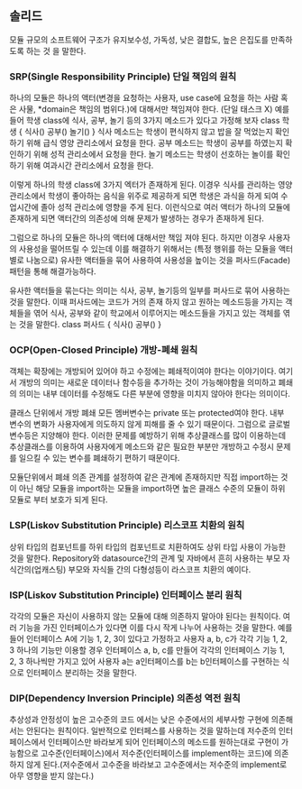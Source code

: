 ## 솔리드

모듈 규모의 소프트웨어 구조가 유지보수성, 가독성, 낮은 결합도, 높은 은집도를 만족하도록 하는 것 을 말한다.

### SRP(Single Responsibility Principle) 단일 책임의 원칙
하나의 모듈은 하나의 액터(변경을 요청하는 사용자, use case에 요청을 하는 사람 혹은 사물, *domain은 책임의 범위다.)에 대해서만 책임져야 한다. (단일 태스크 X)
예를 들어 학생 class에 식사, 공부, 놀기 등의 3가지 메소드가 있다고 가정해 보자
class 학생 {
    식사()
    공부()
    놀기()
}
식사 메소드는 학생이 편식하지 않고 밥을 잘 먹었는지 확인 하기 위해 급식 영양 관리소에서 요청을 한다.
공부 메소드는 학생이 공부를 하였는지 확인하기 위해 성적 관리소에서 요청을 한다.
놀기 메소드는 학생이 선호하는 놀이를 확인하기 위해 여과시간 관리소에서 요청을 한다.

이렇게 하나의 학생 class에 3가지 엑터가 존재하게 된다.
이경우 식사를 관리하는 영양관리소에서 학생이 좋아하는 음식을 위주로 제공하게 되면
학생은 과식을 하게 되여 수업시간에 졸아 성적 관리소에 영향을 주게 된다.
이런식으로 여러 액터가 하나의 모듈에 존재하게 되면 액터간의 의존성에 의해 문제가 발생하는 경우가 존재하게 된다.

그럼으로 하나의 모듈은 하나의 액터에 대해서만 책임 져야 된다.
하지만 이경우 사용자의 사용성을 떨어뜨릴 수 있는데 이를 해결하기 위해서는 (특정 행위를 하는 모듈을 액터 별로 나눔으로) 유사한 액터들을 묶어 사용하여 사용성을 높이는 것을 퍼사드(Facade) 패턴을 통해 해결가능하다.

유사한 액터들을 묶는다는 의미는
식사, 공부, 놀기등의 일부를 퍼사드로 묶어 사용하는 것을 말한다.
이때 퍼사드에는 코드가 거의 존재 하지 않고 원하는 메소드등을 가지는 객체들을 엮어 식사, 공부와 같이 학교에서 이루어지는 메소드들을 가지고 있는 객체를 엮는 것을 말한다.
class 퍼사드 {
    식사()
    공부()
}

### OCP(Open-Closed Principle) 개방-폐쇄 원칙
객체는 확장에는 개방되어 있어야 하고 수정에는 폐쇄적이여야 한다는 이야기이다.
여기서 개방의 의미는 새로운 데이터나 함수등을 추가하는 것이 가능해야함을 의미하고
폐쇄의 의미는 내부 데이터를 수정해도 다른 부분에 영향을 미치지 않아야 한다는 의미이다.

클래스 단위에서 개방 폐쇄
모든 멤버변수는 private 또는 protected여야 한다.
내부 변수의 변화가 사용자에게 의도하지 않게 피해를 줄 수 있기 때문이다.
그럼으로 글로벌 변수등은 지양해야 한다.
이러한 문제를 예방하기 위해 추상클래스를 많이 이용하는데
추상클래스를 이용하여 사용자에게 메소드와 같은 필요한 부분만 개방하고 수정시 문제를 일으킬 수 있는 변수를 폐쇄하기 편하기 때문이다.

모듈단위에서 폐쇄
의존 관계를 설정하여 같은 관계에 존재하지만 직접 import하는 것이 아닌 해당 모듈을 import하는 모듈을 import하면 높은 클래스 수준의 모듈이 하위 모듈로 부터 보호가 되게 된다.

### LSP(Liskov Substitution Principle) 리스코프 치환의 원칙
상위 타입의 컴포넌트를 하위 타입의 컴포넌트로 치환하여도 상위 타입 사용이 가능한 것을 말한다.
Repository와 datasource간의 관계 및 자바에서 흔히 사용하는 부모 자식간의(업캐스팅) 부모와 자식들 간의 다형성등이 라스코프 치환의 예이다.

### ISP(Liskov Substitution Principle) 인터페이스 분리 원칙
각각의 모듈은 자신이 사용하지 않는 모듈에 대해 의존하지 말아야 된다는 원칙이다.
여러 기능을 가진 인터페이스가 있다면 이를 다시 작게 나누어 사용하는 것을 말한다.
예를 들어 인터페이스 A에 기능 1, 2, 3이 있다고 가정하고 사용자 a, b, c가 각각 기능 1, 2, 3 하나의 기능만 이용할 경우
인터페이스 a, b, c를 만들어 각각의 인터페이스 기능 1, 2, 3 하나씩만 가지고 있어 사용자 a는 a인터페이스를 b는 b인터페이스를 구현하는 식으로 인터페이스 분리하는 것을 말한다.

### DIP(Dependency Inversion Principle) 의존성 역전 원칙
추상성과 안정성이 높은 고수준의 코드 에서는 낮은 수준에서의 세부사항 구현에 의존해서는 안된다는 원칙이다.
일반적으로 인터페스를 사용하는 것을 말하는데 저수준의 인터페이스에서 인터페이스만 바라보게 되어 인터페이스의 메소드를 원하는대로 구현이 가능함으로 
고수준(인터페이스)에서 저수준(인터페이스를 implement하는 코드)에 의존하지 않게 된다.(저수준에서 고수준을 바라보고 고수준에서는 저수준의 implement로 아무 영향을 받지 않는다.)